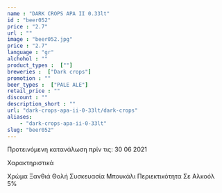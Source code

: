 ```yaml
---
name : "DARK CROPS APA II 0.33lt"
id : "beer052"
price : "2.7"
url : ""
image : "beer052.jpg"
price : "2.7"
language : "gr"
alchohol : ""
product_types :  [""]
breweries :  ["Dark crops"]
promotion : ""
beer_types :  ["PALE ALE"]
retail_price : ""
discount : ""
description_short : ""
url: "dark-crops-apa-ii-0-33lt/dark-crops"
aliases: 
    - "dark-crops-apa-ii-0-33lt"
slug: "beer052"
---
```


Προτεινόμενη κατανάλωση πρίν τις: 30 06 2021

Χαρακτηριστικά

Χρώμα
Ξανθιά Θολή
Συσκευασία
Μπουκάλι
Περιεκτικότητα Σε Αλκοόλ
5%